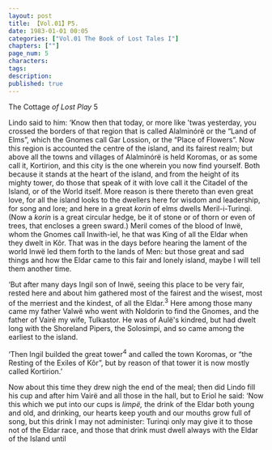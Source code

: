 ```yaml
---
layout: post
title: 【Vol.01】P5.
date: 1983-01-01 00:05
categories: ["Vol.01 The Book of Lost Tales I"]
chapters: [""]
page_num: 5
characters: 
tags: 
description: 
published: true
---
```


<p style="text-indent: 0;">
The Cottage <I>of Lost Play </I>5
</p>

Lindo said to him: ‘Know then that today, or more like 'twas yesterday, you crossed the borders of that region that is called Alalminórë or the “Land of Elms”, which the Gnomes call Gar Lossion, or the “Place of Flowers”. Now this region is accounted the centre of the island, and its fairest realm; but above all the towns and villages of Alalminórë is held Koromas, or as some call it, Kortirion, and this city is the one wherein you now find yourself. Both because it stands at the heart of the island, and from the height of its mighty tower, do those that speak of it with love call it the Citadel of the Island, or of the World itself. More reason is there thereto than even great love, for all the island looks to the dwellers here for wisdom and leadership, for song and lore; and here in a great <I>korin </I>of elms dwells Meril-i-Turinqi. (Now a <I>korin </I>is a great circular hedge, be it of stone or of thorn or even of trees, that encloses a green sward.) Meril comes of the blood of Inwë, whom the Gnomes call Inwith-iel, he that was King of all the Eldar when they dwelt in Kôr. That was in the days before hearing the lament of the world Inwë led them forth to the lands of Men: but those great and sad things and how the Eldar came to this fair and lonely island, maybe I will tell them another time.

‘But after many days Ingil son of Inwë, seeing this place to be very fair, rested here and about him gathered most of the fairest and the wisest, most of the merriest and the kindest, of all the Eldar.<SUP>3</SUP> Here among those many came my father Valwë who went with Noldorin to find the Gnomes, and the father of Vairë my wife, Tulkastor. He was of Aulë's kindred, but had dwelt long with the Shoreland Pipers, the Solosimpi, and so came among the earliest to the island.

‘Then Ingil builded the great tower<SUP>4</SUP> and called the town Koromas, or “the Resting of the Exiles of Kôr”, but by reason of that tower it is now mostly called Kortirion.’

Now about this time they drew nigh the end of the meal; then did Lindo fill his cup and after him Vairë and all those in the hall, but to Eriol he said: ‘Now this which we put into our cups is <I>limpë, </I>the drink of the Eldar both young and old, and drinking, our hearts keep youth and our mouths grow full of song, but this drink I may not administer: Turinqi only may give it to those not of the Eldar race, and those that drink must dwell always with the Eldar of the Island until

